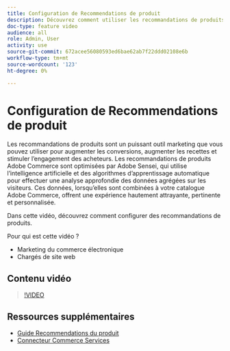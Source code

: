 ```yaml
---
title: Configuration de Recommendations de produit
description: Découvrez comment utiliser les recommandations de produits sur votre boutique Adobe Commerce.
doc-type: feature video
audience: all
role: Admin, User
activity: use
source-git-commit: 672acee56080593ed6bae62ab7f22ddd02108e6b
workflow-type: tm+mt
source-wordcount: '123'
ht-degree: 0%

---
```


# Configuration de Recommendations de produit

Les recommandations de produits sont un puissant outil marketing que vous pouvez utiliser pour augmenter les conversions, augmenter les recettes et stimuler l’engagement des acheteurs. Les recommandations de produits Adobe Commerce sont optimisées par Adobe Sensei, qui utilise l’intelligence artificielle et des algorithmes d’apprentissage automatique pour effectuer une analyse approfondie des données agrégées sur les visiteurs. Ces données, lorsqu’elles sont combinées à votre catalogue Adobe Commerce, offrent une expérience hautement attrayante, pertinente et personnalisée.

Dans cette vidéo, découvrez comment configurer des recommandations de produits.

Pour qui est cette vidéo ?

- Marketing du commerce électronique
- Chargés de site web

## Contenu vidéo

>[!VIDEO](https://video.tv.adobe.com/v/343991?quality=12&learn=on)

## Ressources supplémentaires

- [Guide Recommendations du produit](https://experienceleague.adobe.com/docs/commerce-merchant-services/product-recommendations/overview.html)
- [Connecteur Commerce Services](https://experienceleague.adobe.com/docs/commerce-merchant-services/user-guides/saas.html)
